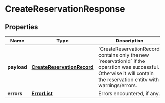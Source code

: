 
# CreateReservationResponse

## Properties
Name | Type | Description | Notes
------------ | ------------- | ------------- | -------------
**payload** | [**CreateReservationRecord**](CreateReservationRecord.md) | &#x60;CreateReservationRecord&#x60; contains only the new &#x60;reservationId&#x60; if the operation was successful. Otherwise it will contain the reservation entity with warnings/errors. |  [optional]
**errors** | [**ErrorList**](ErrorList.md) | Errors encountered, if any. |  [optional]




